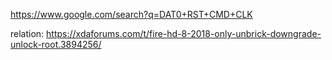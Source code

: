 https://www.google.com/search?q=DAT0+RST+CMD+CLK

relation: https://xdaforums.com/t/fire-hd-8-2018-only-unbrick-downgrade-unlock-root.3894256/
